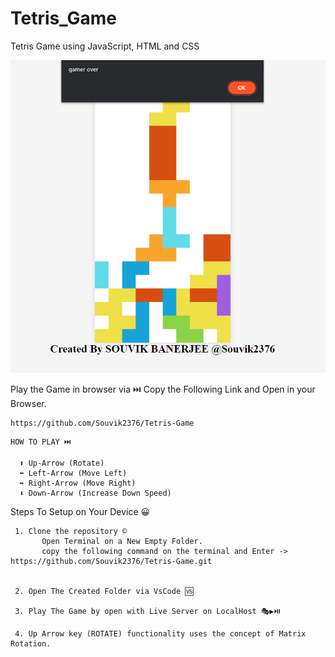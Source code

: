 # Tetris_Game
Tetris Game using JavaScript, HTML and CSS

![Alt text](Assests/Capture.PNG)

Play the Game in browser via ⏭️
Copy the Following Link and Open in your Browser.

```
https://github.com/Souvik2376/Tetris-Game
```

    HOW TO PLAY ⏭️
```  
  ⬆️ Up-Arrow (Rotate)
  ⬅️ Left-Arrow (Move Left)
  ➡️ Right-Arrow (Move Right)
  ⬇️ Down-Arrow (Increase Down Speed)
```

  Steps To Setup on Your Device 😀
 
 ```
  1. Clone the repository ©️
        Open Terminal on a New Empty Folder.
        copy the following command on the terminal and Enter ->  https://github.com/Souvik2376/Tetris-Game.git


  2. Open The Created Folder via VsCode 🆚
  
  3. Play The Game by open with Live Server on LocalHost 🎭▶️⏯️

  4. Up Arrow key (ROTATE) functionality uses the concept of Matrix Rotation.
```
